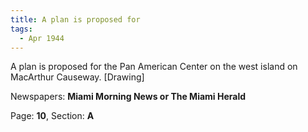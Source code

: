 ```yaml
---  
title: A plan is proposed for  
tags:  
  - Apr 1944  
---  
```

  
A plan is proposed for the Pan American Center on the west island on MacArthur Causeway. [Drawing]  
  
Newspapers: **Miami Morning News or The Miami Herald**  
  
Page: **10**, Section: **A** 
